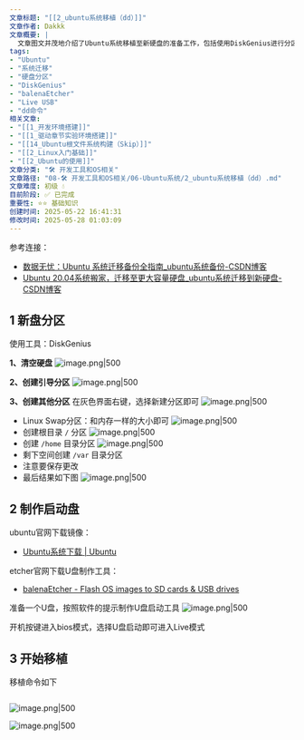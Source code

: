 ```yaml
---
文章标题: "[[2_ubuntu系统移植（dd）]]" 
文章作者: Dakkk
文章概要: |
  文章图文并茂地介绍了Ubuntu系统移植至新硬盘的准备工作，包括使用DiskGenius进行分区和balenaEtcher制作Live USB启动盘。但文章关键的`dd`命令移植步骤缺失，导致教程不完整。
tags:
- "Ubuntu"
- "系统迁移"
- "硬盘分区"
- "DiskGenius"
- "balenaEtcher"
- "Live USB"
- "dd命令"
相关文章:
- "[[1_开发环境搭建]]"
- "[[1_驱动章节实验环境搭建]]"
- "[[14_Ubuntu根文件系统构建（Skip）]]"
- "[[2_Linux入门基础]]"
- "[[2_Ubuntu的使用]]"
文章分类: "🛠️ 开发工具和OS相关"
文章路径: "08-🛠️ 开发工具和OS相关/06-Ubuntu系统/2_ubuntu系统移植（dd）.md"
文章难度: 初级 💧
目前阶段: ✅ 已完成
重要性: ⭐⭐ 基础知识
创建时间: 2025-05-22 16:41:31
修改时间: 2025-05-28 01:03:09
---
```


参考连接：
- [数据无忧：Ubuntu 系统迁移备份全指南_ubuntu系统备份-CSDN博客](https://blog.csdn.net/qq_39517117/article/details/140216351?ops_request_misc=%257B%2522request%255Fid%2522%253A%25227638fee3dd93cd90b32085ab8420bbd3%2522%252C%2522scm%2522%253A%252220140713.130102334..%2522%257D&request_id=7638fee3dd93cd90b32085ab8420bbd3&biz_id=0&utm_medium=distribute.pc_search_result.none-task-blog-2~all~sobaiduend~default-1-140216351-null-null.142^v102^pc_search_result_base4&utm_term=Ubuntu%E7%B3%BB%E7%BB%9F%E8%BF%81%E7%A7%BB&spm=1018.2226.3001.4187)
- [Ubuntu 20.04系统搬家，迁移至更大容量硬盘_ubuntu系统迁移到新硬盘-CSDN博客](https://blog.csdn.net/wenquantongxin/article/details/130192728)
## 1 新盘分区

使用工具：DiskGenius

**1、清空硬盘**
![image.png|500](https://my-obsidian-image.oss-cn-guangzhou.aliyuncs.com/2025/05/511068f290219d3fa8a0aa5e172f3f8d.png)

**2、创建引导分区**
![image.png|500](https://my-obsidian-image.oss-cn-guangzhou.aliyuncs.com/2025/05/35902b74c41d62a9988db578b87a7a84.png)

**3、创建其他分区**
在灰色界面右键，选择新建分区即可
![image.png|500](https://my-obsidian-image.oss-cn-guangzhou.aliyuncs.com/2025/05/807097474d3224a9f3f18f1d0c45dc4b.png)
- Linux Swap分区：和内存一样的大小即可 ![image.png|500](https://my-obsidian-image.oss-cn-guangzhou.aliyuncs.com/2025/05/6d1818a2f9ae6c0965fd1055f3024155.png)
- 创建根目录 `/` 分区 ![image.png|500](https://my-obsidian-image.oss-cn-guangzhou.aliyuncs.com/2025/05/e5b8feaecc4c43f60f9eb58b392dcaf7.png)
- 创建 `/home` 目录分区 ![image.png|500](https://my-obsidian-image.oss-cn-guangzhou.aliyuncs.com/2025/05/78d699f102871f7f9101c7e94e512c64.png)
- 剩下空间创建 `/var` 目录分区 
- 注意要保存更改
- 最后结果如下图 ![image.png|500](https://my-obsidian-image.oss-cn-guangzhou.aliyuncs.com/2025/05/8d66aa5d7ad4bae28d3f1861f4820189.png)
## 2 制作启动盘

ubuntu官网下载镜像：
- [Ubuntu系统下载 | Ubuntu](https://cn.ubuntu.com/download)

etcher官网下载U盘制作工具：
- [balenaEtcher - Flash OS images to SD cards & USB drives](https://etcher.balena.io/)

准备一个U盘，按照软件的提示制作U盘启动工具
![image.png|500](https://my-obsidian-image.oss-cn-guangzhou.aliyuncs.com/2025/05/31ecb87bee7a15abaa91c52986a173ed.png)


开机按键进入bios模式，选择U盘启动即可进入Live模式

## 3 开始移植

移植命令如下
```shell

```

![image.png|500](https://my-obsidian-image.oss-cn-guangzhou.aliyuncs.com/2025/05/4d224a4881711e7e34f120941709cf5e.png)

![image.png|500](https://my-obsidian-image.oss-cn-guangzhou.aliyuncs.com/2025/05/d303e249f40497bb3358e35b9e35b156.png)

